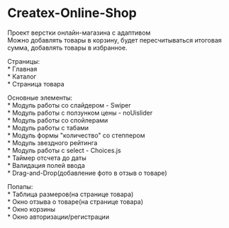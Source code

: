 # Createx-Online-Shop

Проект верстки онлайн-магазина с адаптивом  
Можно добавлять товары в корзину, будет пересчитываться итоговая сумма, добавлять товары в избранное.
    
	
Страницы:    
    * Главная  
    * Каталог  
    * Страница товара


Основные элементы:    
    * Модуль работы со слайдером - Swiper  
    * Модуль работы с ползунком цены - noUislider  
    * Модуль работы со спойлерами  
    * Модуль работы с табами  
    * Модуль формы "количество" со степпером  
    * Модуль звездного рейтинга  
    * Модуль работы с select - Choices.js  
    * Таймер отсчета до даты  
    * Валидация полей ввода  
    * Drag-and-Drop(добавление фото в отзыв о товаре)  


Попапы:    
    * Таблица размеров(на странице товара)  
    * Окно отзыва о товаре(на странице товара)  
    * Окно корзины  
    * Окно авторизации/регистрации  
